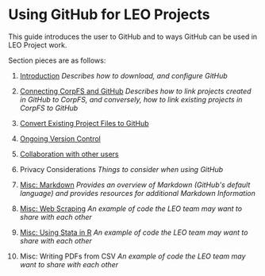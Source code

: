 # Using GitHub for LEO Projects 

This guide introduces the user to GitHub and to ways GitHub can be used in LEO Project work.

Section pieces are as follows: 
1. [Introduction](https://github.com/BeccaBrough/UsingGitHubLEO/blob/master/Content/1.Introduction.md)
*Describes how to download, and configure GitHub*

2. [Connecting CorpFS and GitHub](https://github.com/BeccaBrough/UsingGitHubLEO/blob/master/Content/2.ConnectingCorpFSandGitHub.md.md)
*Describes how to link projects created in GitHub to CorpFS, and conversely, how to link existing projects in CorpFS to GitHub*

3. [Convert Existing Project Files to GitHub](https://github.com/BeccaBrough/UsingGitHubLEO/blob/master/Content/3.UploadExistingVersionsToGitHub.md)

4. [Ongoing Version Control](https://github.com/BeccaBrough/UsingGitHubLEO/blob/master/Content/4.OngoingVersionControl.md)

5. [Collaboration with other users](https://github.com/BeccaBrough/UsingGitHubLEO/blob/master/Content/5.Collaboration.md)

6. Privacy Considerations
*Things to consider when using GitHub*

7. [Misc: Markdown](https://github.com/BeccaBrough/UsingGitHubLEO/blob/master/Content/Markdown.md)
*Provides an overview of Markdown (GitHub's default language) and provides resources for additional Markdown Information*

8. [Misc: Web Scraping](https://github.com/BeccaBrough/UsingGitHubLEO/tree/master/Content/WebScraping)
*An example of code the LEO team may want to share with each other*

9. [Misc: Using Stata in R](https://github.com/BeccaBrough/UsingGitHubLEO/tree/master/Content/UsingStataAndR)
*An example of code the LEO team may want to share with each other*

10. Misc: Writing PDFs from CSV
*An example of code the LEO team may want to share with each other*
